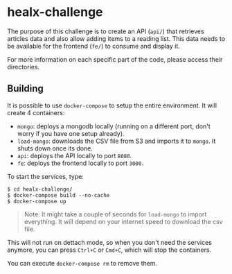 # healx-challenge
The purpose of this challenge is to create an API (`api/`) that retrieves articles data and also allow adding items to a reading list. This data needs to be available for the frontend (`fe/`) to consume and display it.

For more information on each specific part of the code, please access their directories.

## Building

It is possible to use `docker-compose` to setup the entire environment. It will create 4 containers:
* `mongo`: deploys a mongodb locally (running on a different port, don't worry if you have one setup already).
* `load-mongo`: downloads the CSV file from S3 and imports it to `mongo`. It shuts down once its done.
* `api`: deploys the API locally to port `8080`.
* `fe`: deploys the frontend locally to port `3000`.

To start the services, type:
```shell
$ cd healx-challenge/
$ docker-compose build --no-cache
$ docker-compose up
```

> Note: It might take a couple of seconds for `load-mongo` to import everything. It will depend on your internet speed to download the csv file.

This will not run on dettach mode, so when you don't need the services anymore, you can press `Ctrl+C` or `Cmd+C`, which will stop the containers.

You can execute `docker-compose rm` to remove them.